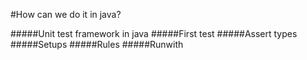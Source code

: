 
#How can we do it in java?

#####Unit test framework in java
#####First test
#####Assert types
#####Setups
#####Rules
#####Runwith


